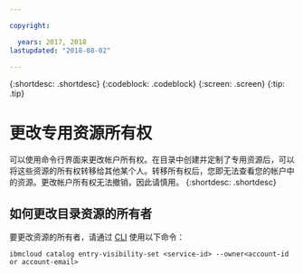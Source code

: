 ```yaml
---

copyright:

  years: 2017, 2018
lastupdated: "2018-08-02"

---
```


{:shortdesc: .shortdesc}
{:codeblock: .codeblock}
{:screen: .screen}
{:tip: .tip}

# 更改专用资源所有权

可以使用命令行界面来更改帐户所有权。在目录中创建并定制了专用资源后，可以将这些资源的所有权转移给其他某个人。转移所有权后，您即无法查看您的帐户中的资源。更改帐户所有权无法撤销，因此请慎用。
{:shortdesc: .shortdesc}

## 如何更改目录资源的所有者

要更改资源的所有者，请通过 [CLI](/docs/cli/reference/ibmcloud/bx_cli.html#ibmcloud_commands_settings) 使用以下命令：

`ibmcloud catalog entry-visibility-set <service-id> --owner<account-id or account-email>`
